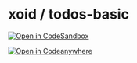 # xoid / todos-basic
[![Open in CodeSandbox](https://img.shields.io/badge/Open%20in-CodeSandbox-blue?style=flat&colorA=4f2eb3&colorB=4f2eb3&logo=codesandbox)](https://githubbox.com/xoidlabs/xoid/tree/master/examples/todos-basic)

[![Open in Codeanywhere](https://codeanywhere.com/img/open-in-codeanywhere-btn.svg)](https://app.codeanywhere.com/#https://github.com/xoidlabs/xoid)